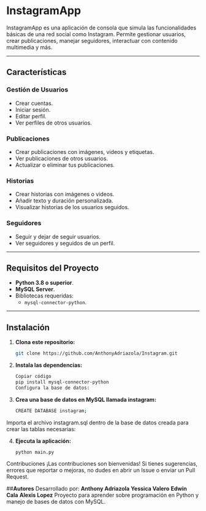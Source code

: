 # **InstagramApp**

InstagramApp es una aplicación de consola que simula las funcionalidades básicas de una red social como Instagram. Permite gestionar usuarios, crear publicaciones, manejar seguidores, interactuar con contenido multimedia y más.

---

## **Características**

### **Gestión de Usuarios**
- Crear cuentas.
- Iniciar sesión.
- Editar perfil.
- Ver perfiles de otros usuarios.

### **Publicaciones**
- Crear publicaciones con imágenes, videos y etiquetas.
- Ver publicaciones de otros usuarios.
- Actualizar o eliminar tus publicaciones.

### **Historias**
- Crear historias con imágenes o videos.
- Añadir texto y duración personalizada.
- Visualizar historias de los usuarios seguidos.

### **Seguidores**
- Seguir y dejar de seguir usuarios.
- Ver seguidores y seguidos de un perfil.

---

## **Requisitos del Proyecto**

- **Python 3.8 o superior**.
- **MySQL Server**.
- Bibliotecas requeridas:
  - `mysql-connector-python`.

---

## **Instalación**

1. **Clona este repositorio:**
   ```bash
   git clone https://github.com/AnthonyAdriazola/Instagram.git
   
2. **Instala las dependencias:**

   ```bash
   Copiar código
   pip install mysql-connector-python
   Configura la base de datos:

3. **Crea una base de datos en MySQL llamada instagram:**
   ```bash
   CREATE DATABASE instagram;


Importa el archivo instagram.sql dentro de la base de datos creada para crear las tablas necesarias:

4. **Ejecuta la aplicación:**
   ```bash
   python main.py

Contribuciones
¡Las contribuciones son bienvenidas! Si tienes sugerencias, errores que reportar o mejoras, no dudes en abrir un Issue o enviar un Pull Request.

##**Autores**
Desarrollado por:
**Anthony Adriazola**
**Yessica Valero**
**Edwin Cala**
**Alexis Lopez**
Proyecto para aprender sobre programación en Python y manejo de bases de datos con MySQL.
